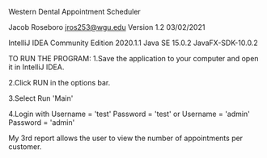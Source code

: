 Western Dental Appointment Scheduler

Jacob Roseboro
jros253@wgu.edu
Version 1.2
03/02/2021

IntelliJ IDEA Community Edition 2020.1.1 
Java SE 15.0.2
JavaFX-SDK-10.0.2

TO RUN THE PROGRAM:
1.Save the application to your computer and open it in IntelliJ IDEA.

2.Click RUN in the options bar.

3.Select Run 'Main'

4.Login with Username = 'test' Password = 'test' or Username = 'admin' Password = 'admin'

My 3rd report allows the user to view the number of appointments per customer.